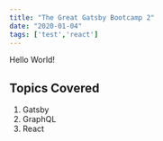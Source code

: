 ```yaml
---
title: "The Great Gatsby Bootcamp 2"
date: "2020-01-04"
tags: ['test','react']
---
```


Hello World!

## Topics Covered
1. Gatsby
2. GraphQL
3. React